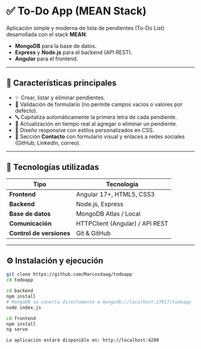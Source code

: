 # ✅ To-Do App (MEAN Stack)

Aplicación simple y moderna de lista de pendientes (To-Do List) desarrollada con el stack **MEAN**:

- **MongoDB** para la base de datos.  
- **Express** y **Node.js** para el backend (API REST).  
- **Angular** para el frontend.  

---

## 🚀 Características principales

- ✨ Crear, listar y eliminar pendientes.  
- 🧠 Validación de formulario (no permite campos vacíos o valores por defecto).  
- 🔤 Capitaliza automáticamente la primera letra de cada pendiente.  
- 🔄 Actualización en tiempo real al agregar o eliminar un pendiente.  
- 💅 Diseño responsive con estilos personalizados en CSS.  
- 📧 Sección **Contacto** con formulario visual y enlaces a redes sociales (GitHub, LinkedIn, correo).  

---

## 🧩 Tecnologías utilizadas

| Tipo | Tecnología |
|------|-------------|
| **Frontend** | Angular 17+, HTML5, CSS3 |
| **Backend** | Node.js, Express |
| **Base de datos** | MongoDB Atlas / Local |
| **Comunicación** | HTTPClient (Angular) / API REST |
| **Control de versiones** | Git & GitHub |

---

## ⚙️ Instalación y ejecución

```bash
git clone https://github.com/Marcosdaag/todoapp
cd todoapp

cd backend
npm install
# MongoDB se conecta directamente a mongodb://localhost:27017/todoapp
node index.js

cd frontend
npm install
ng serve

La aplicación estará disponible en: http://localhost:4200

